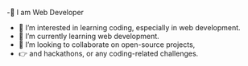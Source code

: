 


-👑 I am Web Developer
- 👀 I’m interested in learning coding, especially in web development.
- 🌱 I’m currently learning web development.
- 💞️ I’m looking to collaborate on open-source projects,
- 👉 and hackathons, or any coding-related challenges.
<!---
tamimkhan840/tamimkhan840 is a ✨ special ✨ repository because its `README.md` (this file) appears on your GitHub profile.
You can click the Preview link to take a look at your changes.

--->
